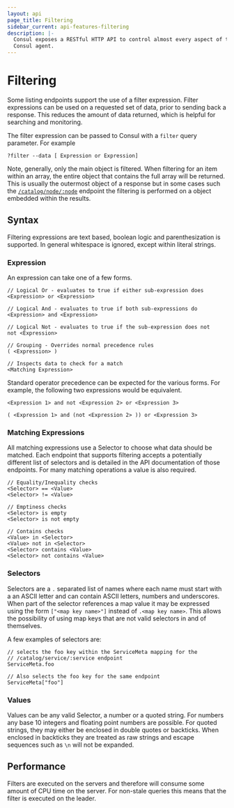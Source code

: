 ```yaml
---
layout: api
page_title: Filtering
sidebar_current: api-features-filtering
description: |-
  Consul exposes a RESTful HTTP API to control almost every aspect of the
  Consul agent.
---
```


# Filtering

Some listing endpoints support the use of a filter expression. 
Filter expressions can be used on a requested
set of data, prior to sending back a response. This reduces the amount of
data returned, which is helpful for searching and monitoring. 

The filter expression can be passed to Consul with a `filter` query parameter. For example

```text
?filter --data [ Expression or Expression]
```

Note, generally, only the main object is filtered. When filtering for
an item within an array, the entire object that contains the full array
will be returned. This is usually the outermost object of a response
but in some cases such the [`/catalog/node/:node`](api/catalog.html#list-services-for-node)
endpoint the filtering is performed on a object embedded within the results. 


## Syntax

Filtering expressions are text based, boolean logic and parenthesization is
supported. In general whitespace is ignored, except within literal
strings.

### Expression

An expression can take one of a few forms.

```
// Logical Or - evaluates to true if either sub-expression does
<Expression> or <Expression>

// Logical And - evaluates to true if both sub-expressions do
<Expression> and <Expression>

// Logical Not - evaluates to true if the sub-expression does not
not <Expression>

// Grouping - Overrides normal precedence rules
( <Expression> )

// Inspects data to check for a match
<Matching Expression>
```

Standard operator precedence can be expected for the various forms. For
example, the following two expressions would be equivalent.

```
<Expression 1> and not <Expression 2> or <Expression 3>

( <Expression 1> and (not <Expression 2> )) or <Expression 3>
```

### Matching Expressions

All matching expressions use a Selector to choose what data should be
matched. Each endpoint that supports filtering accepts a potentially
different list of selectors and is detailed in the API documentation of
those endpoints. For many matching operations a value is also required.

```
// Equality/Inequality checks
<Selector> == <Value>
<Selector> != <Value>

// Emptiness checks
<Selector> is empty
<Selector> is not empty

// Contains checks
<Value> in <Selector>
<Value> not in <Selector>
<Selector> contains <Value>
<Selector> not contains <Value>
```

### Selectors

Selectors are a `.` separated list of names where each name must start with
a an ASCII letter and can contain ASCII letters, numbers and underscores. When
part of the selector references a map value it may be expressed using the form
`["<map key name>"]` instead of `.<map key name>`. This allows the possibility
of using map keys that are not valid selectors in and of themselves.

A few examples of selectors are:

```
// selects the foo key within the ServiceMeta mapping for the
// /catalog/service/:service endpoint
ServiceMeta.foo

// Also selects the foo key for the same endpoint
ServiceMeta["foo"]
```

### Values

Values can be any valid Selector, a number or a quoted string. For numbers any
base 10 integers and floating point numbers are possible. For quoted strings,
they may either be enclosed in double quotes or backticks. When enclosed in
backticks they are treated as raw strings and escape sequences such as `\n`
will not be expanded.

## Performance

Filters are executed on the servers and therefore will consume some amount
of CPU time on the server. For non-stale queries this means that the filter
is executed on the leader.
